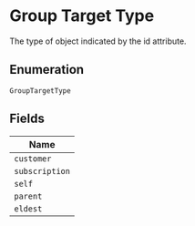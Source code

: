 
# Group Target Type

The type of object indicated by the id attribute.

## Enumeration

`GroupTargetType`

## Fields

| Name |
|  --- |
| `customer` |
| `subscription` |
| `self` |
| `parent` |
| `eldest` |

